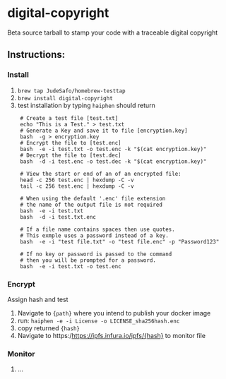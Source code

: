 # digital-copyright
Beta
source tarball to stamp your code with a traceable digital copyright

## Instructions:

### Install
1. `brew tap JudeSafo/homebrew-testtap`
2. `brew install digital-copyright`
3. test installation by typing `haiphen`
should return
```Examples:
    # Create a test file [test.txt]
    echo "This is a Test." > test.txt
    # Generate a Key and save it to file [encryption.key]
    bash  -g > encryption.key
    # Encrypt the file to [test.enc]
    bash  -e -i test.txt -o test.enc -k "$(cat encryption.key)"
    # Decrypt the file to [test.dec]
    bash  -d -i test.enc -o test.dec -k "$(cat encryption.key)"

    # View the start or end of an of an encrypted file:
    head -c 256 test.enc | hexdump -C -v
    tail -c 256 test.enc | hexdump -C -v

    # When using the default '.enc' file extension
    # the name of the output file is not required
    bash  -e -i test.txt
    bash  -d -i test.txt.enc

    # If a file name contains spaces then use quotes.
    # This exmple uses a password instead of a key.
    bash  -e -i "test file.txt" -o "test file.enc" -p "Password123"

    # If no key or password is passed to the command
    # then you will be prompted for a password.
    bash  -e -i test.txt -o test.enc
```

### Encrypt
Assign hash and test 
1. Navigate to `{path}` where you intend to publish your docker image
2. run: `haiphen -e -i License -o LICENSE_sha256hash.enc`
3. copy returned `{hash}`
4. Navigate to https:/https://ipfs.infura.io/ipfs/{hash} to monitor file

### Monitor
1. ...
